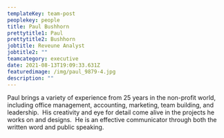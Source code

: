 ```yaml
---
templateKey: team-post
peoplekey: people
title: Paul Bushhorn
prettytitle1: Paul
prettytitle2: Bushhorn
jobtitle: Reveune Analyst
jobtitle2: ""
teamcategory: executive
date: 2021-08-13T19:09:33.631Z
featuredimage: /img/paul_9879-4.jpg
description: ""
---
```

Paul brings a variety of experience from 25 years in the non-profit world, including office management, accounting, marketing, team building, and leadership.  His creativity and eye for detail come alive in the projects he works on and designs.  He is an effective communicator through both the written word and public speaking.